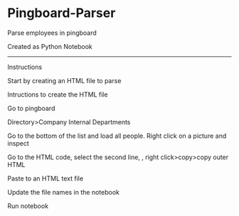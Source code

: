 # Pingboard-Parser
Parse employees in pingboard

Created as Python Notebook

------------------------
Instructions

Start by creating an HTML file to parse

Intructions to create the HTML file

Go to pingboard

Directory>Company Internal Departments

Go to the bottom of the list and load all people. Right click on a picture and inspect

Go to the HTML code, select the second line, <html>, right click>copy>copy outer HTML

Paste to an HTML text file

Update the file names in the notebook

Run notebook
